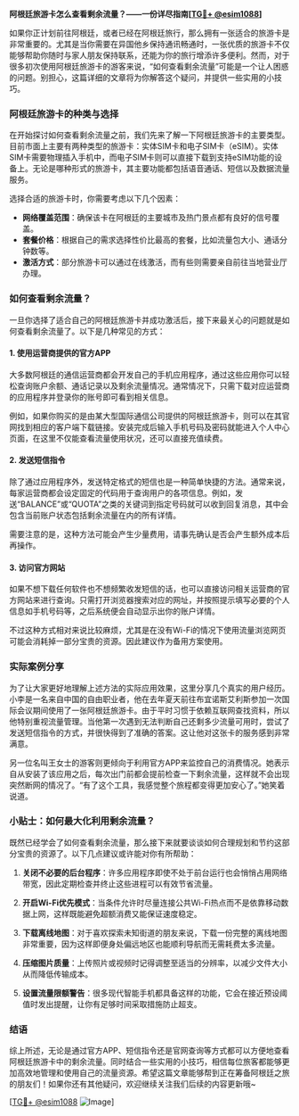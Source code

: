 **阿根廷旅游卡怎么查看剩余流量？——一份详尽指南[[TG💪+ @esim1088](https://t.me/s/esim1088)]**

如果你正计划前往阿根廷，或者已经在阿根廷旅行，那么拥有一张适合的旅游卡是非常重要的。尤其是当你需要在异国他乡保持通讯畅通时，一张优质的旅游卡不仅能够帮助你随时与家人朋友保持联系，还能为你的旅行增添许多便利。然而，对于很多初次使用阿根廷旅游卡的游客来说，“如何查看剩余流量”可能是一个让人困惑的问题。别担心，这篇详细的文章将为你解答这个疑问，并提供一些实用的小技巧。

### 阿根廷旅游卡的种类与选择

在开始探讨如何查看剩余流量之前，我们先来了解一下阿根廷旅游卡的主要类型。目前市面上主要有两种类型的旅游卡：实体SIM卡和电子SIM卡（eSIM）。实体SIM卡需要物理插入手机中，而电子SIM卡则可以直接下载到支持eSIM功能的设备上。无论是哪种形式的旅游卡，其主要功能都包括语音通话、短信以及数据流量服务。

选择合适的旅游卡时，你需要考虑以下几个因素：
- **网络覆盖范围**：确保该卡在阿根廷的主要城市及热门景点都有良好的信号覆盖。
- **套餐价格**：根据自己的需求选择性价比最高的套餐，比如流量包大小、通话分钟数等。
- **激活方式**：部分旅游卡可以通过在线激活，而有些则需要亲自前往当地营业厅办理。

### 如何查看剩余流量？

一旦你选择了适合自己的阿根廷旅游卡并成功激活后，接下来最关心的问题就是如何查看剩余流量了。以下是几种常见的方式：

#### 1. 使用运营商提供的官方APP

大多数阿根廷的通信运营商都会开发自己的手机应用程序，通过这些应用你可以轻松查询账户余额、通话记录以及剩余流量情况。通常情况下，只需下载对应运营商的应用程序并登录你的账号即可看到相关信息。

例如，如果你购买的是由某大型国际通信公司提供的阿根廷旅游卡，则可以在其官网找到相应的客户端下载链接。安装完成后输入手机号码及密码就能进入个人中心页面，在这里不仅能查看流量使用状况，还可以直接充值续费。

#### 2. 发送短信指令

除了通过应用程序外，发送特定格式的短信也是一种简单快捷的方法。通常来说，每家运营商都会设定固定的代码用于查询用户的各项信息。例如，发送“BALANCE”或“QUOTA”之类的关键词到指定号码就可以收到回复消息，其中会包含当前账户状态包括剩余流量在内的所有详情。

需要注意的是，这种方法可能会产生少量费用，请事先确认是否会产生额外成本后再操作。

#### 3. 访问官方网站

如果不想下载任何软件也不想频繁收发短信的话，也可以直接访问相关运营商的官方网站来进行查询。只需打开浏览器搜索对应的网址，并按照提示填写必要的个人信息如手机号码等，之后系统便会自动显示出你的账户详情。

不过这种方式相对来说比较麻烦，尤其是在没有Wi-Fi的情况下使用流量浏览网页可能会消耗掉一部分宝贵的资源。因此建议作为备用方案使用。

### 实际案例分享

为了让大家更好地理解上述方法的实际应用效果，这里分享几个真实的用户经历。小李是一名来自中国的自由职业者，他在去年夏天前往布宜诺斯艾利斯参加一次国际会议期间使用了一张阿根廷旅游卡。由于平时习惯于依赖互联网查找资料，所以他特别重视流量管理。当他第一次遇到无法判断自己还剩多少流量可用时，尝试了发送短信指令的方式，并很快得到了准确的答案。这让他对这张卡的服务感到非常满意。

另一位名叫王女士的游客则更倾向于利用官方APP来监控自己的消费情况。她表示自从安装了该应用之后，每次出门前都会提前检查一下剩余流量，这样就不会出现突然断网的情况了。“有了这个工具，我感觉整个旅程都变得更加安心了。”她笑着说道。

### 小贴士：如何最大化利用剩余流量？

既然已经学会了如何查看剩余流量，那么接下来就要谈谈如何合理规划和节约这部分宝贵的资源了。以下几点建议或许能对你有所帮助：

1. **关闭不必要的后台程序**：许多应用程序即使不处于前台运行也会悄悄占用网络带宽，因此定期检查并终止这些进程可以有效节省流量。
   
2. **开启Wi-Fi优先模式**：当条件允许时尽量连接公共Wi-Fi热点而不是依靠移动数据上网，这样既能避免超额消费又能保证速度稳定。

3. **下载离线地图**：对于喜欢探索未知街道的朋友来说，下载一份完整的离线地图非常重要，因为这样即便身处偏远地区也能顺利导航而无需耗费太多流量。

4. **压缩图片质量**：上传照片或视频时记得调整至适当的分辨率，以减少文件大小从而降低传输成本。

5. **设置流量限额警告**：很多现代智能手机都具备这样的功能，它会在接近预设阈值时发出提醒，让你有足够时间采取措施防止超支。

### 结语

综上所述，无论是通过官方APP、短信指令还是官网查询等方式都可以方便地查看阿根廷旅游卡中的剩余流量。同时结合一些实用的小技巧，相信每位旅客都能够更加高效地管理和使用自己的流量资源。希望这篇文章能够帮到正在筹备阿根廷之旅的朋友们！如果你还有其他疑问，欢迎继续关注我们后续的内容更新哦~

[[TG💪+ @esim1088](https://t.me/s/esim1088) ![Image](https://i.postimg.cc/4NQfJmqS/Snipaste-2025-05-13-00-14-12.png)]